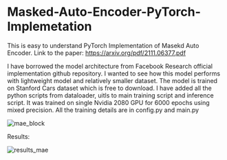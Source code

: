 # Masked-Auto-Encoder-PyTorch-Implemetation

This is easy to understand PyTorch Implementation of Masekd Auto Encoder. Link to the paper: https://arxiv.org/pdf/2111.06377.pdf

I have borrowed the model architecture from Facebook Research official implementation github repository. I wanted to see how this model performs with lightweight model and relatively smaller dataset. The model is trained on Stanford Cars dataset which is free to download. I have added all the python scripts from dataloader, uitls to main training script and inference script. It was trained on single Nvidia 2080 GPU for 6000 epochs using mixed precision. All the training details are in config.py and main.py 

![mae_block](https://github.com/sourabh-patil/Masked-Auto-Encoder-PyTorch-Implemetation-/assets/53788836/1505e718-7e14-43a0-9677-de73bf0b6fe5)

Results:

![results_mae](https://github.com/sourabh-patil/Masked-Auto-Encoder-PyTorch-Implemetation-/assets/53788836/7613f7b1-eb94-4863-b8bd-8ed2c08ccc44)
